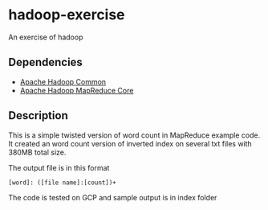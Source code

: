 # hadoop-exercise
An exercise of hadoop

## Dependencies
- [Apache Hadoop Common](https://mvnrepository.com/artifact/org.apache.hadoop/hadoop-common)
- [Apache Hadoop MapReduce Core](https://mvnrepository.com/artifact/org.apache.hadoop/hadoop-mapreduce-client-core)

## Description
This is a simple twisted version of word count in MapReduce example code. It created an word count version of inverted index on several txt files with 380MB total size. 

The output file is in this format
    
    [word]: ([file name]:[count])+

The code is tested on GCP and sample output is in index folder
